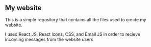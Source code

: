 ## My website

This is a simple repository that contains all the files used to create
my website.

I used React JS, React Icons, CSS, and Email JS in order to recieve incoming messages from the website users
